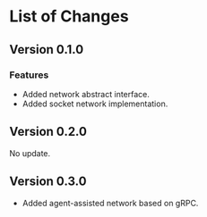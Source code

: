 # List of Changes

## Version 0.1.0

### Features

- Added network abstract interface.
- Added socket network implementation.

## Version 0.2.0

No update.

## Version 0.3.0

- Added agent-assisted network based on gRPC.
